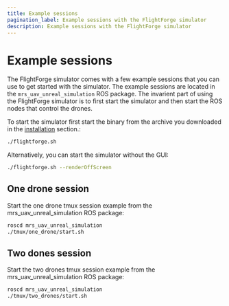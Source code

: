 ```yaml
---
title: Example sessions
pagination_label: Example sessions with the FlightForge simulator
description: Example sessions with the FlightForge simulator
---
```


# Example sessions

The FlightForge simulator comes with a few example sessions that you can use to get started with the simulator. 
The example sessions are located in the `mrs_uav_unreal_simulation` ROS package.
The invarient part of using the FlightForge simulator is to first start the simulator and then start the ROS nodes that control the drones.

To start the simulator first start the binary from the archive you downloaded in the [installation](installation) section.:

```bash
./flightforge.sh 
```

Alternatively, you can start the simulator without the GUI:

```bash
./flightforge.sh --renderOffScreen
```



## One drone session

Start the one drone tmux session example from the mrs_uav_unreal_simulation ROS package:
 
```bash
roscd mrs_uav_unreal_simulation
./tmux/one_drone/start.sh
```


## Two dones session

Start the two drones tmux session example from the mrs_uav_unreal_simulation ROS package:

```bash
roscd mrs_uav_unreal_simulation
./tmux/two_drones/start.sh
```
